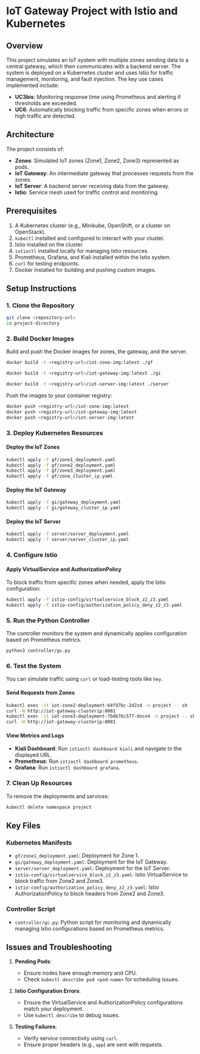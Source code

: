 # IoT Gateway Project with Istio and Kubernetes

## Overview

This project simulates an IoT system with multiple zones sending data to a central gateway, which then communicates with a backend server. The system is deployed on a Kubernetes cluster and uses Istio for traffic management, monitoring, and fault injection. The key use cases implemented include:

- **UC3bis**: Monitoring response time using Prometheus and alerting if thresholds are exceeded.
- **UC6**: Automatically blocking traffic from specific zones when errors or high traffic are detected.

## Architecture

The project consists of:

- **Zones**: Simulated IoT zones (Zone1, Zone2, Zone3) represented as pods.
- **IoT Gateway**: An intermediate gateway that processes requests from the zones.
- **IoT Server**: A backend server receiving data from the gateway.
- **Istio**: Service mesh used for traffic control and monitoring.

## Prerequisites

1. A Kubernetes cluster (e.g., Minikube, OpenShift, or a cluster on OpenStack).
2. `kubectl` installed and configured to interact with your cluster.
3. Istio installed on the cluster.
4. `istioctl` installed locally for managing Istio resources.
5. Prometheus, Grafana, and Kiali installed within the Istio system.
6. `curl` for testing endpoints.
7. Docker installed for building and pushing custom images.

## Setup Instructions

### 1. Clone the Repository

```bash
git clone <repository-url>
cd project-directory
```

### 2. Build Docker Images

Build and push the Docker images for zones, the gateway, and the server.

```bash
docker build -t <registry-url>/iot-zone-img:latest ./gf

docker build -t <registry-url>/iot-gateway-img:latest ./gi

docker build -t <registry-url>/iot-server-img:latest ./server
```

Push the images to your container registry:

```bash
docker push <registry-url>/iot-zone-img:latest
docker push <registry-url>/iot-gateway-img:latest
docker push <registry-url>/iot-server-img:latest
```

### 3. Deploy Kubernetes Resources

#### Deploy the IoT Zones

```bash
kubectl apply -f gf/zone1_deployment.yaml
kubectl apply -f gf/zone2_deployment.yaml
kubectl apply -f gf/zone3_deployment.yaml
kubectl apply -f gf/zone_cluster_ip.yaml
```

#### Deploy the IoT Gateway

```bash
kubectl apply -f gi/gateway_deployment.yaml
kubectl apply -f gi/gateway_cluster_ip.yaml
```

#### Deploy the IoT Server

```bash
kubectl apply -f server/server_deployment.yaml
kubectl apply -f server/server_cluster_ip.yaml
```

### 4. Configure Istio

#### Apply VirtualService and AuthorizationPolicy

To block traffic from specific zones when needed, apply the Istio configuration:

```bash
kubectl apply -f istio-config/virtualservice_block_z2_z3.yaml
kubectl apply -f istio-config/authorization_policy_deny_z2_z3.yaml
```

### 5. Run the Python Controller

The controller monitors the system and dynamically applies configuration based on Prometheus metrics.

```bash
python3 controller/gc.py
```

### 6. Test the System

You can simulate traffic using `curl` or load-testing tools like `hey`.

#### Send Requests from Zones

```bash
kubectl exec -it iot-zone2-deployment-64f97bc-2d2zd -n project -- sh
curl -H http://iot-gateway-clusterip:8081
kubectl exec -it iot-zone3-deployment-7bdb76c577-dncn4 -n project -- sh
curl -H http://iot-gateway-clusterip:8081
```

#### View Metrics and Logs

- **Kiali Dashboard**: Run `istioctl dashboard kiali` and navigate to the displayed URL.
- **Prometheus**: Run `istioctl dashboard prometheus`.
- **Grafana**: Run `istioctl dashboard grafana`.

### 7. Clean Up Resources

To remove the deployments and services:

```bash
kubectl delete namespace project
```

## Key Files

### Kubernetes Manifests

- `gf/zone1_deployment.yaml`: Deployment for Zone 1.
- `gi/gateway_deployment.yaml`: Deployment for the IoT Gateway.
- `server/server_deployment.yaml`: Deployment for the IoT Server.
- `istio-config/virtualservice_block_z2_z3.yaml`: Istio VirtualService to block traffic from Zone2 and Zone3.
- `istio-config/authorization_policy_deny_z2_z3.yaml`: Istio AuthorizationPolicy to block headers from Zone2 and Zone3.

### Controller Script

- `controller/gc.py`: Python script for monitoring and dynamically managing Istio configurations based on Prometheus metrics.

## Issues and Troubleshooting

1. **Pending Pods**:

   - Ensure nodes have enough memory and CPU.
   - Check `kubectl describe pod <pod-name>` for scheduling issues.

2. **Istio Configuration Errors**:

   - Ensure the VirtualService and AuthorizationPolicy configurations match your deployment.
   - Use `kubectl describe` to debug issues.

3. **Testing Failures**:

   - Verify service connectivity using `curl`.
   - Ensure proper headers (e.g., `app`) are sent with requests.

